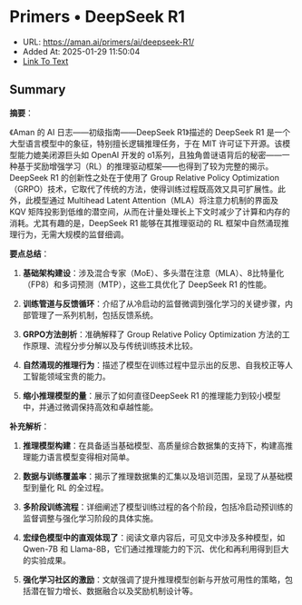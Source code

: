 # Primers • DeepSeek R1
- URL: https://aman.ai/primers/ai/deepseek-R1/
- Added At: 2025-01-29 11:50:04
- [Link To Text](2025-01-29-primers-•-deepseek-r1_raw.md)

## Summary
**摘要**：

《Aman 的 AI 日志——初级指南——DeepSeek R1》描述的 DeepSeek R1 是一个大型语言模型中的象征，特别擅长逻辑推理任务，于在 MIT 许可证下开源。该模型能力媲美闭源巨头如 OpenAI 开发的 o1系列，且独角兽谜语背后的秘密——一种基于奖励增强学习（RL）的推理驱动框架——也得到了较为完整的揭示。DeepSeek R1 的创新性之处在于使用了 Group Relative Policy Optimization（GRPO）技术，它取代了传统的方法，使得训练过程既高效又具可扩展性。此外，此模型通过 Multihead Latent Attention（MLA）将注意力机制的界面及 KQV 矩阵投影到低维的潜空间，从而在计量处理长上下文时减少了计算和内存的消耗。尤其有趣的是，DeepSeek R1 能够在其推理驱动的 RL 框架中自然涌现推理行为，无需大规模的监督细调。

**要点总结**：

1. **基础架构建设**：涉及混合专家（MoE）、多头潜在注意（MLA）、8比特量化（FP8）和多词预测（MTP），这些工具优化了 DeepSeek R1 的性能。

2. **训练管道与反馈循环**：介绍了从冷启动的监督微调到强化学习的关键步骤，内部管理了一系列机制，包括反馈系统。

3. **GRPO方法剖析**：准确解释了 Group Relative Policy Optimization 方法的工作原理、流程分步分解以及与传统训练技术比较。

4. **自然涌现的推理行为**：描述了模型在训练过程中显示出的反思、自我校正等人工智能领域宝贵的能力。

5. **缩小推理模型的量**：展示了如何直径DeepSeek R1 的推理能力到较小模型中，并通过微调保持高效和卓越性能。

**补充解析**：

1. **推理模型构建**：在具备适当基础模型、高质量综合数据集的支持下，构建高推理能力语言模型变得相对简单。

2. **数据与训练覆盖率**：揭示了推理数据集的汇集以及培训范围，呈现了从基础模型到量化 RL 的全过程。

3. **多阶段训练流程**：详细阐述了模型训练过程的各个阶段，包括冷启动预训练的监督调整与强化学习阶段的具体实施。

4. **宏绿色模型中的直观体现了**：阅读文章内容后，可见文中涉及多种模型，如 Qwen-7B 和 Llama-8B，它们通过推理能力的下沉、优化和再利用得到巨大的实验成果。

5. **强化学习社区的激励**：文献强调了提升推理模型创新与开放可用性的策略，包括潜在智力增长、数据融合以及奖励机制设计等。

